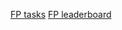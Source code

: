 [FP tasks](https://www.hackerrank.com/domains/fp?filters%5Bstatus%5D%5B%5D=unsolved)
[FP leaderboard](https://www.hackerrank.com/leaderboard?page=23&track=fp&type=practice)
